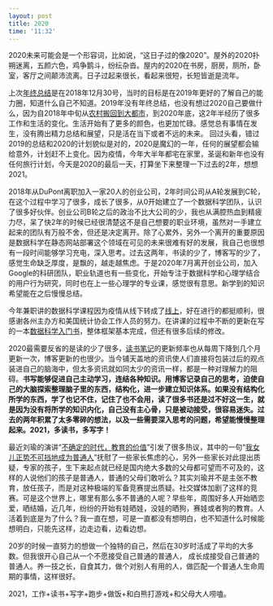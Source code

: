 ```yaml
---
layout: post
title: 2020
time: '11:32'
---
```


2020未来可能会是一个形容词，比如说，“这日子过的像2020”。屋外的2020扑朔迷离，五颜六色，鸡争鹅斗，纷纭杂沓。屋内的2020在书房，厨房，厕所，卧室，客厅之间颠沛流离。日子过起来很长，看起来很短，长短皆逝是流年。

上次[年终总结](https://linhui.org/2018/12/30/unknownunknown/)是在2018年12月30号，当时的目标是在2019年更好的了解自己的能力圈，知道什么自己不知道。2019年没有年终总结，也没有想过2020自己要做什么，因为自2018年中旬从[农村搬回到大都市](https://cn.linhui.org/2018/07/15/keywordbirthdeath/)，到2020年底，这2年半经历了很多工作和生活的变化。生活开始有了更多的颜色，也更加忙碌。感觉总有事情在发生，没有腾出精力总结和展望，只是活在当下或者不远的未来。 回过头看，错过2019的总结和2020的计划貌似是对的，2020是魔幻的一年，任何的展望都会输给意外，计划赶不上变化。因为疫情，今年大半年都宅在家里，圣诞和新年也没有任何旅行计划，今天是2020的最后一天，打算坐下来整理一下过去的2年，想想2021。

2018年从DuPont离职加入一家20人的创业公司，2年时间公司从A轮发展到C轮，在这个过程中学习了很多，成长了很多，从0开始建立了一个数据科学团队，认识了很多好伙伴。创业公司B轮之后的政治不比大公司的少，我也从满腔热血到精疲力尽，呆了快2年的时候已经很清楚这不是自己想要的职业环境，虽然对一手建立起来的团队有万般不舍，但还是决定离开。除了心累外，另外一个离开的重要原因是数据科学在静态网站部署这个领域在可见的未来很难有好的发展，我自己也很想有一段时间能够学习充电，深入思考。过去这两年，书读的少了，博客写的少了，感觉生命缺乏厚度，是飘的，越走越焦虑。于是2020年7月离开创业公司，加入Google的科研团队，职业轨道也有一些变化，开始专注于数据科学和心理学结合的用户行为研究，同时也在上一些心理学的专业课，感觉很有意思。新学到的知识希望能在之后慢慢总结。

今年兼职讲的数据科学课程因为疫情从线下转成了[线上](https://course2020.scientistcafe.com/)，好在进行的都挺顺利，很感谢各州主办方和美国统计协会工作人员的努力。在讲课的过程中不断的更新在写的一本[数据科学入门书](https://scientistcafe.com/ids/)，整体框架基本完成，但还有很多后续的修改。

2020最需要反省的是读的少了很多，[读书笔记](https://hui1987.com/)的更新频率也从每周下降到几个月更新一次，博客更新的也很少。当今铺天盖地的资讯使人们直接将包装过后的观点装进自己的脑海中，但太多资讯就如同太少的资讯一样，都是一种对理解力的阻碍。**书写能够促进自己主动学习，连结各种知识。用博客记录自己的思考，迫使自己的大脑探索整理脑子里的东西，结构化，进一步建立知识体系。如果没有结构化所学的东西，学了也记不住，记住了也不会用，读了很多书还是过不好这一生，就是因为没有将所学的知识内化，自己没有主心骨，只是被动接受，很容易迷失。过去的两年积累了太多零碎的想法，以及一些需要深入思考的问题，希望能慢慢整理起来。2021，多读书，多写字！**

最近刘瑜的演讲“[不确定的时代，教育的价值](https://bookfere.com/post/864.html)”引发了很多热议，其中的一句“[我女儿正势不可挡地成为普通人](https://www.sohu.com/a/436833490_100302786)”抚慰了一些家长焦虑的心，另外一些家长对此提出质疑，专家的孩子，生下来起点就已经是国内绝大多数的父母都可望而不可及的，这样的人说他们的孩子是普通人，普通的父母们敢听么？其实刘瑜并不是主张不教育，放任孩子，而是对这种极端的军备竞赛提出质疑。社交媒体加剧了这样的竞赛。可是这个世界上，哪里有那么多不普通的人呢？早些年，周围好多人开始晒恋爱，晒结婚，近几年，纷纷的开始有娃晒娃，没娃的晒狗，赛娃或者狗的教育。人活着到底是为了什么？我一直在想，可是一直都没有想明白，也不知道什么时候能想明白，只能先这样，边走边看，边看边想。

20岁的时候一直努力的想做一个独特的自己，然后在30岁时活成了平均的大多数。但我很开心自己从一个不愿接受自己普通的普通人， 成长成接受自己普通的普通人。养一技之长，自食其力，做个对别人有用的人，做匹配一个普通人生命周期的事情，这样很好。

 2021，工作+读书+写字+跑步+做饭+和白熊打游戏+和父母大人唠嗑。
